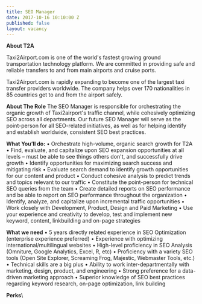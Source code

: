 ```yaml
---
title: SEO Manager
date: 2017-10-16 10:10:00 Z
published: false
layout: vacancy
---
```


**About T2A**

Taxi2Airport.com is one of the world's fastest growing ground transportation technology platform. We are committed in providing safe and reliable transfers to and from main airports and cruise ports.

Taxi2Airport.com is rapidly expanding to become one of the largest taxi transfer providers worldwide. The company helps over 170 nationalities in 85 countries get to and from the airport safely.


**About The Role**
The SEO Manager is responsible for orchestrating the organic growth of Taxi2airport's traffic channel, while cohesively optimizing SEO across all departments. Our future SEO Manager will serve as the point-person for all SEO-related initiatives, as well as for helping identify and establish worldwide, consistent SEO best practices.

**What You’ll do:**
•   Orchestrate high-volume, organic search growth for T2A
•   Find, evaluate, and capitalize upon SEO expansion opportunities at all levels – must be able to see things others don't, and successfully drive growth
•   Identify opportunities for maximizing search success and mitigating risk
•   Evaluate search demand to identify growth opportunities for our content and product
•   Conduct cohesive analysis to predict trends and topics relevant to our traffic
•   Constitute the point-person for technical SEO queries from the team
•   Create detailed reports on SEO performance and be able to report on SEO performance throughout the organization
•   Identify, analyze, and capitalize upon incremental traffic opportunities
•   Work closely with Development, Product, Design and Paid Marketing
•   Use your experience and creativity to develop, test and implement new keyword, content, linkbuilding and on-page strategies

**What we need**
•   5 years directly related experience in SEO Optimization (enterprise experience preferred)
•   Experience with optimizing international/multilingual websites
•   High-level proficiency in SEO Analysis (Omniture, Google Analytics, Excel, R, etc)
•   Proficiency with a variety SEO tools (Open Site Explorer, Screaming Frog, Majestic, Webmaster Tools, etc.)
•   Technical skills are a big plus
•   Ability to work inter-departmentally with marketing, design, product, and engineering
•   Strong preference for a data-driven marketing approach
•   Superior knowledge of SEO best practices regarding keyword research, on-page optimization, link building

**Perks**\
